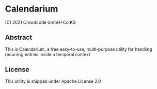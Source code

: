 # Calendarium

(C) 2021 Crowdcode GmbH+Co.KG

## Abstract

This is Calendarium, a free easy-to-use, multi-purpose utility for handling recurring entries inside
a temporal context

## License

This utility is shipped under Apache License 2.0 
